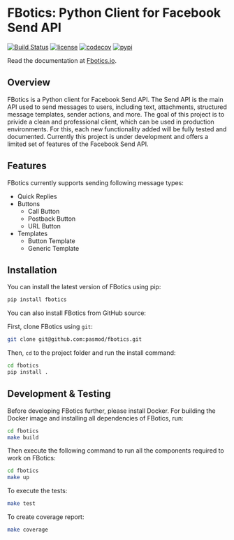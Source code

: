 # FBotics: Python Client for Facebook Send API

[![Build Status](https://travis-ci.org/pasmod/fbotics.svg?branch=master)](https://travis-ci.org/pasmod/fbotics)
[![license](https://img.shields.io/github/license/mashape/apistatus.svg?maxAge=2592000)](https://github.com/pasmod/fbotics/blob/master/LICENSE.txt)
[![codecov](https://codecov.io/gh/pasmod/fbotics/branch/master/graph/badge.svg)](https://codecov.io/gh/pasmod/fbotics)
[![pypi](https://img.shields.io/pypi/v/fbotics.svg)](https://pypi.org/project/fbotics/)


Read the documentation at [Fbotics.io](https://pasmod.github.io/fbotics/).


## Overview

FBotics is a Python client for Facebook Send API. The Send API is the main API used to send messages to users, including text,
attachments, structured message templates, sender actions, and more. The goal of this project is to privide a clean and professional
client, which can be used in production environments. For this, each new functionality added will be fully tested and
documented. Currently this project is under development and offers a limited set of features of the Facebook Send API.

## Features
FBotics currently supports sending following message types:

- Quick Replies
- Buttons
    - Call Button
    - Postback Button
    - URL Button
- Templates
    - Button Template
    - Generic Template
    
## Installation

You can install the latest version of FBotics using pip:
```sh
pip install fbotics
```

You can also install FBotics from GitHub source:

First, clone FBotics using `git`:

```sh
git clone git@github.com:pasmod/fbotics.git
```

Then, `cd` to the project folder and run the install command:
```sh
cd fbotics
pip install .
```

## Development & Testing

Before developing FBotics further, please install Docker. For building the Docker image and installing all dependencies
of FBotics, run:

```sh
cd fbotics
make build
```

Then execute the following command to run all the components required to work on FBotics:

```sh
cd fbotics
make up
```

To execute the tests:

```sh
make test
```

To create coverage report:

```sh
make coverage
```